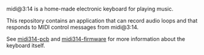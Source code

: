 
midi@3:14 is a home-made electronic keyboard for playing music.

This repository contains an application that can record audio loops and that
responds to MIDI control messages from midi@3:14.

See [midi314-pcb](https://github.com/tiliosys/midi314-pcb) and
[midi314-firmware](https://github.com/tiliosys/midi314-firmware)
for more information about the keyboard itself.
